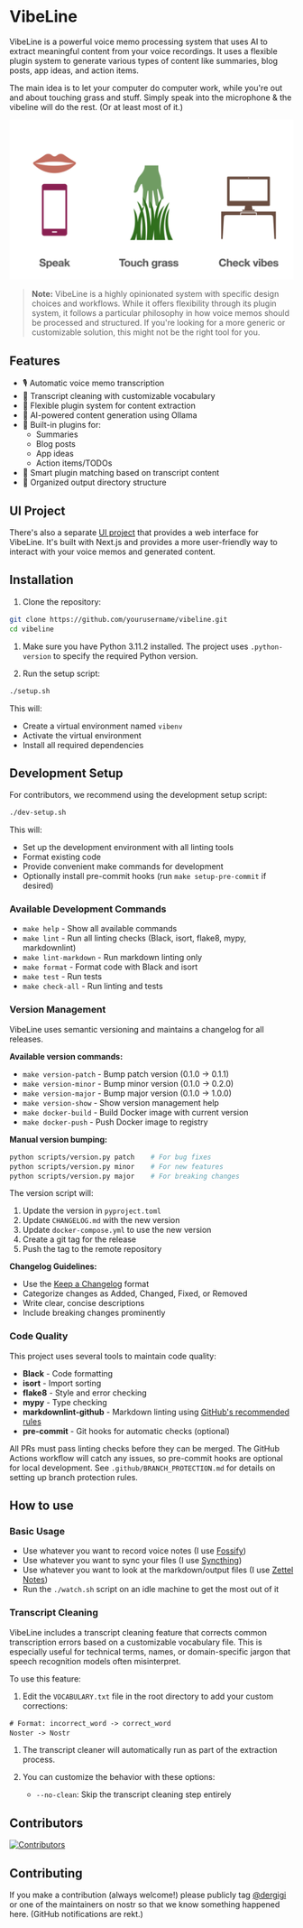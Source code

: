 # VibeLine

VibeLine is a powerful voice memo processing system that uses AI to extract meaningful content from your voice recordings. It uses a flexible plugin system to generate various types of content like summaries, blog posts, app ideas, and action items.

The main idea is to let your computer do computer work, while you're out and about touching grass and stuff. Simply speak into the microphone & the vibeline will do the rest. (Or at least most of it.)

![Touch Grass](touch-grass.png)

> **Note:** VibeLine is a highly opinionated system with specific design choices and workflows. While it offers flexibility through its plugin system, it follows a particular philosophy in how voice memos should be processed and structured. If you're looking for a more generic or customizable solution, this might not be the right tool for you.

## Features

- 🎙️ Automatic voice memo transcription
- 🧹 Transcript cleaning with customizable vocabulary
- 🔌 Flexible plugin system for content extraction
- 🤖 AI-powered content generation using Ollama
- 📝 Built-in plugins for:
  - Summaries
  - Blog posts
  - App ideas
  - Action items/TODOs
- 🎯 Smart plugin matching based on transcript content
- 📁 Organized output directory structure

## UI Project

There's also a separate [UI project](https://github.com/dergigi/vibeline-ui) that provides a web interface for VibeLine. It's built with Next.js and provides a more user-friendly way to interact with your voice memos and generated content.

## Installation

1. Clone the repository:

```bash
git clone https://github.com/yourusername/vibeline.git
cd vibeline
```

1. Make sure you have Python 3.11.2 installed. The project uses `.python-version` to specify the required Python version.

2. Run the setup script:

```bash
./setup.sh
```

This will:

- Create a virtual environment named `vibenv`
- Activate the virtual environment
- Install all required dependencies

## Development Setup

For contributors, we recommend using the development setup script:

```bash
./dev-setup.sh
```

This will:

- Set up the development environment with all linting tools
- Format existing code
- Provide convenient make commands for development
- Optionally install pre-commit hooks (run `make setup-pre-commit` if desired)

### Available Development Commands

- `make help` - Show all available commands
- `make lint` - Run all linting checks (Black, isort, flake8, mypy, markdownlint)
- `make lint-markdown` - Run markdown linting only
- `make format` - Format code with Black and isort
- `make test` - Run tests
- `make check-all` - Run linting and tests

### Version Management

VibeLine uses semantic versioning and maintains a changelog for all releases.

**Available version commands:**

- `make version-patch` - Bump patch version (0.1.0 → 0.1.1)
- `make version-minor` - Bump minor version (0.1.0 → 0.2.0)
- `make version-major` - Bump major version (0.1.0 → 1.0.0)
- `make version-show` - Show version management help
- `make docker-build` - Build Docker image with current version
- `make docker-push` - Push Docker image to registry

**Manual version bumping:**

```bash
python scripts/version.py patch    # For bug fixes
python scripts/version.py minor    # For new features
python scripts/version.py major    # For breaking changes
```

The version script will:

1. Update the version in `pyproject.toml`
2. Update `CHANGELOG.md` with the new version
3. Update `docker-compose.yml` to use the new version
4. Create a git tag for the release
5. Push the tag to the remote repository

**Changelog Guidelines:**

- Use the [Keep a Changelog](https://keepachangelog.com/) format
- Categorize changes as Added, Changed, Fixed, or Removed
- Write clear, concise descriptions
- Include breaking changes prominently

### Code Quality

This project uses several tools to maintain code quality:

- **Black** - Code formatting
- **isort** - Import sorting
- **flake8** - Style and error checking
- **mypy** - Type checking
- **markdownlint-github** - Markdown linting using [GitHub's recommended rules](https://github.com/github/markdownlint-github)
- **pre-commit** - Git hooks for automatic checks (optional)

All PRs must pass linting checks before they can be merged. The GitHub Actions workflow will catch any issues, so pre-commit hooks are optional for local development. See `.github/BRANCH_PROTECTION.md` for details on setting up branch protection rules.

## How to use

### Basic Usage

- Use whatever you want to record voice notes (I use [Fossify](https://github.com/FossifyOrg/Voice-Recorder))
- Use whatever you want to sync your files (I use [Syncthing](https://syncthing.net/))
- Use whatever you want to look at the markdown/output files (I use [Zettel Notes](https://www.zettelnotes.com/))
- Run the `./watch.sh` script on an idle machine to get the most out of it

### Transcript Cleaning

VibeLine includes a transcript cleaning feature that corrects common transcription errors based on a customizable vocabulary file. This is especially useful for technical terms, names, or domain-specific jargon that speech recognition models often misinterpret.

To use this feature:

1. Edit the `VOCABULARY.txt` file in the root directory to add your custom corrections:

```txt
# Format: incorrect_word -> correct_word
Noster -> Nostr
```

1. The transcript cleaner will automatically run as part of the extraction process.

2. You can customize the behavior with these options:
   - `--no-clean`: Skip the transcript cleaning step entirely

## Contributors

[![Contributors](https://contrib.rocks/image?repo=dergigi/vibeline)](https://github.com/dergigi/vibeline/graphs/contributors)

## Contributing

If you make a contribution (always welcome!) please publicly tag [@dergigi](https://njump.me/_@dergigi.com) or one of the maintainers on nostr so that we know something happened here. (GitHub notifications are rekt.)
